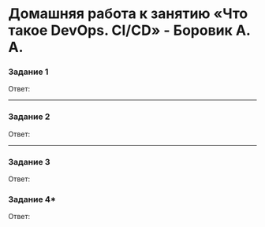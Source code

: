 # Домашняя работа к занятию «Что такое DevOps. СI/СD» - Боровик А. А.

### Задание 1

Ответ:



---

### Задание 2

Ответ:


---

### Задание 3

Ответ:


### Задание 4*

Ответ:

